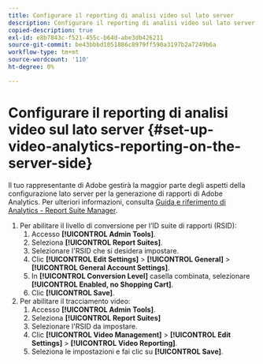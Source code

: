 ```yaml
---
title: Configurare il reporting di analisi video sul lato server
description: Configurare il reporting di analisi video sul lato server
copied-description: true
exl-id: e8b7843c-f521-455c-b64d-abe3db426211
source-git-commit: be43bbbd1051886c8979ff590a3197b2a7249b6a
workflow-type: tm+mt
source-wordcount: '110'
ht-degree: 0%

---
```


# Configurare il reporting di analisi video sul lato server {#set-up-video-analytics-reporting-on-the-server-side}

Il tuo rappresentante di Adobe gestirà la maggior parte degli aspetti della configurazione lato server per la generazione di rapporti di Adobe Analytics. Per ulteriori informazioni, consulta [Guida e riferimento di Analytics - Report Suite Manager](https://microsite.omniture.com/t2/help/en_US/reference/#Report_Suite_Manager).
1. Per abilitare il livello di conversione per l’ID suite di rapporti (RSID):
   1. Accesso **[!UICONTROL Admin Tools]**.
   1. Seleziona **[!UICONTROL Report Suites]**.
   1. Selezionare l&#39;RSID che si desidera impostare.
   1. Clic **[!UICONTROL Edit Settings]** > **[!UICONTROL General]** > **[!UICONTROL General Account Settings]**.
   1. In **[!UICONTROL Conversion Level]** casella combinata, selezionare **[!UICONTROL Enabled, no Shopping Cart]**.
   1. Clic **[!UICONTROL Save]**.
1. Per abilitare il tracciamento video:
   1. Accesso **[!UICONTROL Admin Tools]**.
   1. Seleziona **[!UICONTROL Report Suites]**
   1. Selezionare l&#39;RSID da impostare.
   1. Clic **[!UICONTROL Video Management]** > **[!UICONTROL Edit Settings]** > **[!UICONTROL Video Reporting]**.
   1. Seleziona le impostazioni e fai clic su **[!UICONTROL Save]**.
